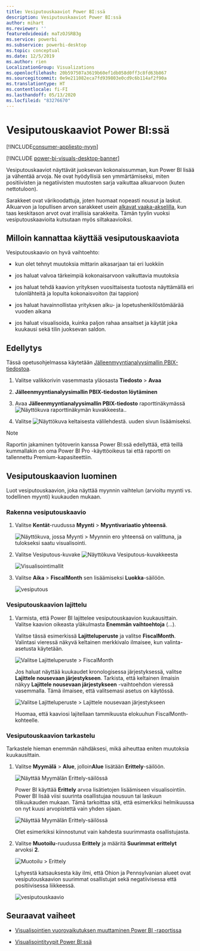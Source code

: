 ```yaml
---
title: Vesiputouskaaviot Power BI:ssä
description: Vesiputouskaaviot Power BI:ssä
author: mihart
ms.reviewer: ''
featuredvideoid: maTzOJSRB3g
ms.service: powerbi
ms.subservice: powerbi-desktop
ms.topic: conceptual
ms.date: 12/5/2019
ms.author: rien
LocalizationGroup: Visualizations
ms.openlocfilehash: 20b597507a3619b60ef1db058d0ff3c8fd63b867
ms.sourcegitcommit: 0e9e211082eca7fd939803e0cd9c6b114af2f90a
ms.translationtype: HT
ms.contentlocale: fi-FI
ms.lasthandoff: 05/13/2020
ms.locfileid: "83276670"
---
```

# <a name="waterfall-charts-in-power-bi"></a>Vesiputouskaaviot Power BI:ssä

[!INCLUDE[consumer-appliesto-nyyn](../includes/consumer-appliesto-nyyn.md)]

[!INCLUDE [power-bi-visuals-desktop-banner](../includes/power-bi-visuals-desktop-banner.md)]

Vesiputouskaaviot näyttävät juoksevan kokonaissumman, kun Power BI lisää ja vähentää arvoja. Ne ovat hyödyllisiä sen ymmärtämiseksi, miten positiivisten ja negatiivisten muutosten sarja vaikuttaa alkuarvoon (kuten nettotuloon).

Sarakkeet ovat värikoodattuja, joten huomaat nopeasti nousut ja laskut. Alkuarvon ja lopullisen arvon sarakkeet usein [alkavat vaaka-akselilla](https://support.office.com/article/Create-a-waterfall-chart-in-Office-2016-for-Windows-8de1ece4-ff21-4d37-acd7-546f5527f185#BKMK_Float "aloita vaaka-akselilla"), kun taas keskitason arvot ovat irrallisia sarakkeita. Tämän tyylin vuoksi vesiputouskaavioita kutsutaan myös siltakaavioiksi.

## <a name="when-to-use-a-waterfall-chart"></a>Milloin kannattaa käyttää vesiputouskaaviota

Vesiputouskaavio on hyvä vaihtoehto:

* kun olet tehnyt muutoksia mittarin aikasarjaan tai eri luokkiin

* jos haluat valvoa tärkeimpiä kokonaisarvoon vaikuttavia muutoksia

* jos haluat tehdä kaavion yrityksen vuosittaisesta tuotosta näyttämällä eri tulonlähteitä ja lopulta kokonaisvoiton (tai tappion)

* jos haluat havainnollistaa yrityksen alku- ja lopetushenkilöstömäärää vuoden aikana

* jos haluat visualisoida, kuinka paljon rahaa ansaitset ja käytät joka kuukausi sekä tilin juoksevan saldon.

## <a name="prerequisite"></a>Edellytys

Tässä opetusohjelmassa käytetään [Jälleenmyyntianalyysimallin PBIX-tiedostoa](https://download.microsoft.com/download/9/6/D/96DDC2FF-2568-491D-AAFA-AFDD6F763AE3/Retail%20Analysis%20Sample%20PBIX.pbix).

1. Valitse valikkorivin vasemmasta yläosasta **Tiedosto** > **Avaa**
   
2. **Jälleenmyyntianalyysimallin PBIX-tiedoston löytäminen**

1. Avaa **Jälleenmyyntianalyysimallin PBIX-tiedosto** raporttinäkymässä ![Näyttökuva raporttinäkymän kuvakkeesta.](media/power-bi-visualization-kpi/power-bi-report-view.png).

1. Valitse ![Näyttökuva keltaisesta välilehdestä.](media/power-bi-visualization-kpi/power-bi-yellow-tab.png) uuden sivun lisäämiseksi.

> [!NOTE]
> Raportin jakaminen työtoverin kanssa Power BI:ssä edellyttää, että teillä kummallakin on oma Power BI Pro -käyttöoikeus tai että raportti on tallennettu Premium-kapasiteettiin.    

## <a name="create-a-waterfall-chart"></a>Vesiputouskaavion luominen

Luot vesiputouskaavion, joka näyttää myynnin vaihtelun (arvioitu myynti vs. todellinen myynti) kuukauden mukaan.

### <a name="build-the-waterfall-chart"></a>Rakenna vesiputouskaavio

1. Valitse **Kentät**-ruudussa **Myynti**  > **Myyntivariaatio yhteensä**.

   ![Näyttökuva, jossa Myynti > Myynnin ero yhteensä on valittuna, ja tulokseksi saatu visualisointi.](media/power-bi-visualization-waterfall-charts/power-bi-bar.png)

1. Valitse Vesiputous-kuvake ![Näyttökuva Vesiputous-kuvakkeesta](media/power-bi-visualization-waterfall-charts/power-bi-waterfall-icon.png)

    ![Visualisointimallit](media/power-bi-visualization-waterfall-charts/convert-waterfall.png)

1. Valitse **Aika** > **FiscalMonth** sen lisäämiseksi **Luokka**-säilöön.

    ![vesiputous](media/power-bi-visualization-waterfall-charts/power-bi-waterfall-month.png)

### <a name="sort-the-waterfall-chart"></a>Vesiputouskaavion lajittelu

1. Varmista, että Power BI lajittelee vesiputouskaavion kuukausittain. Valitse kaavion oikeasta yläkulmasta **Enemmän vaihtoehtoja** (...).

    Valitse tässä esimerkissä **Lajitteluperuste** ja valitse **FiscalMonth**. Valintasi vieressä näkyvä keltainen merkkivalo ilmaisee, kun valinta-asetusta käytetään.

    ![Valitse Lajitteluperuste > FiscalMonth](media/power-bi-visualization-waterfall-charts/power-bi-sort-by-fiscalmonth.png)
    
    Jos haluat näyttää kuukaudet kronologisessa järjestyksessä, valitse **Lajittele nousevaan järjestykseen**. Tarkista, että keltainen ilmaisin näkyy **Lajittele nousevaan järjestykseen** -vaihtoehdon vieressä vasemmalla. Tämä ilmaisee, että valitsemasi asetus on käytössä.

    ![Valitse Lajitteluperuste > Lajittele nousevaan järjestykseen](media/power-bi-visualization-waterfall-charts/power-bi-waterfall-ascending.png)

    

    Huomaa, että kaaviosi lajitellaan tammikuusta elokuuhun FiscalMonth-kohteelle.  

### <a name="explore-the-waterfall-chart"></a>Vesiputouskaavion tarkastelu

Tarkastele hieman enemmän nähdäksesi, mikä aiheuttaa eniten muutoksia kuukausittain.

1.  Valitse **Myymälä** > **Alue**, jolloin**Alue** lisätään **Erittely**-säilöön.

    ![Näyttää Myymälän Erittely-säilössä](media/power-bi-visualization-waterfall-charts/power-bi-waterfall-breakdown.png)

    Power BI käyttää **Erittely** arvoa lisätietojen lisäämiseen visualisointiin. Power BI lisää viisi suurinta osallistujaa nousuun tai laskuun tilikuukauden mukaan. Tämä tarkoittaa sitä, että esimerkiksi helmikuussa on nyt kuusi arvopistettä vain yhden sijaan.  

    ![Näyttää Myymälän Erittely-säilössä](media/power-bi-visualization-waterfall-charts/power-bi-waterfall-breakdown-default.png)

    Olet esimerkiksi kiinnostunut vain kahdesta suurimmasta osallistujasta.

1. Valitse **Muotoilu**-ruudussa **Erittely** ja määritä **Suurimmat erittelyt** arvoksi **2**.

    ![Muotoilu > Erittely](media/power-bi-visualization-waterfall-charts/power-bi-waterfall-breakdown-two.png)

    Lyhyestä katsauksesta käy ilmi, että Ohion ja Pennsylvanian alueet ovat vesiputouskaavion suurimmat osallistujat sekä negatiivisessa että positiivisessa liikkeessä.

    ![vesiputouskaavio](media/power-bi-visualization-waterfall-charts/power-bi-axis-waterfall.png)

## <a name="next-steps"></a>Seuraavat vaiheet

* [Visualisointien vuorovaikutuksen muuttaminen Power BI -raportissa](../create-reports/service-reports-visual-interactions.md)

* [Visualisointityypit Power BI:ssä](power-bi-visualization-types-for-reports-and-q-and-a.md)

